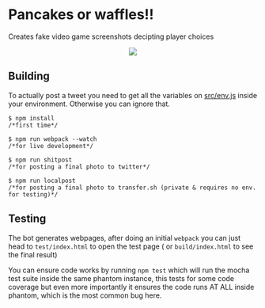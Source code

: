 # Pancakes or waffles!!
Creates fake video game screenshots decipting player choices

<div align="center"><img src="https://pbs.twimg.com/media/C6awIPJXQAAgOcF.jpg:orig" /></div>

## Building
To actually post a tweet you need to get all the variables on [src/env.js](https://github.com/walaura/tough-choices-bot/blob/master/src/env.js) inside your environment. Otherwise you can ignore that.

    $ npm install
    /*first time*/

    $ npm run webpack --watch
    /*for live development*/

    $ npm run shitpost
    /*for posting a final photo to twitter*/

	$ npm run localpost
	/*for posting a final photo to transfer.sh (private & requires no env. for testing)*/


## Testing
The bot generates webpages, after doing an initial `webpack` you can just head to  `test/index.html` to open the test page ( or `build/index.html` to see the final result)

<!-- When it comes to turning them into images, this poor thing runs on phantomJS, which is OLD, even as all js & css code (okay not that one yet) is transpiled and prefixed via babel i like to keep a copy of firefox 10 around to see if anything crashes as it does reporting. -->

You can ensure code works by running `npm test` which will run the mocha test suite inside the same phantom instance, this tests for some code coverage but even more importantly it ensures the code runs AT ALL inside phantom, which is the most common bug here.
